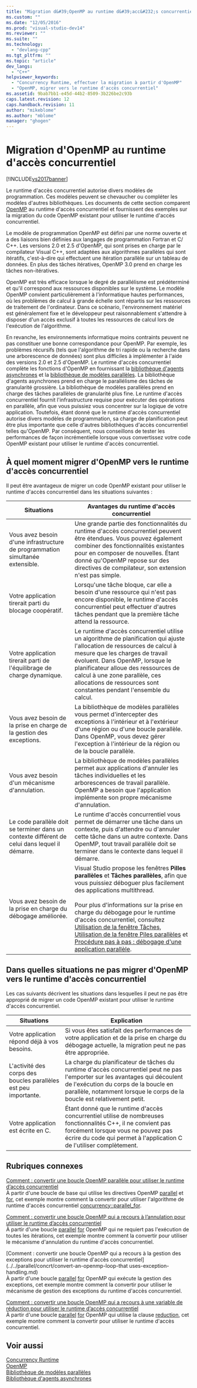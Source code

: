 ```yaml
---
title: "Migration d&#39;OpenMP au runtime d&#39;acc&#232;s concurrentiel | Microsoft Docs"
ms.custom: ""
ms.date: "12/05/2016"
ms.prod: "visual-studio-dev14"
ms.reviewer: ""
ms.suite: ""
ms.technology: 
  - "devlang-cpp"
ms.tgt_pltfrm: ""
ms.topic: "article"
dev_langs: 
  - "C++"
helpviewer_keywords: 
  - "Concurrency Runtime, effectuer la migration à partir d'OpenMP"
  - "OpenMP, migrer vers le runtime d'accès concurrentiel"
ms.assetid: 9bab7bb1-e45d-44b2-8509-3b226be2c93b
caps.latest.revision: 12
caps.handback.revision: 11
author: "mikeblome"
ms.author: "mblome"
manager: "ghogen"
---
```

# Migration d&#39;OpenMP au runtime d&#39;acc&#232;s concurrentiel
[!INCLUDE[vs2017banner](../../assembler/inline/includes/vs2017banner.md)]

Le runtime d'accès concurrentiel autorise divers modèles de programmation.  Ces modèles peuvent se chevaucher ou compléter les modèles d'autres bibliothèques.  Les documents de cette section comparent [OpenMP](../../parallel/openmp/openmp-in-visual-cpp.md) au runtime d'accès concurrentiel et fournissent des exemples sur la migration du code OpenMP existant pour utiliser le runtime d'accès concurrentiel.  
  
 Le modèle de programmation OpenMP est défini par une norme ouverte et a des liaisons bien définies aux langages de programmation Fortran et C\/ C\+\+.  Les versions 2.0 et 2.5 d'OpenMP, qui sont prises en charge par le compilateur Visual C\+\+, sont adaptées aux algorithmes parallèles qui sont itératifs, c'est\-à\-dire qui effectuent une itération parallèle sur un tableau de données.  En plus des tâches itératives, OpenMP 3.0 prend en charge les tâches non\-itératives.  
  
 OpenMP est très efficace lorsque le degré de parallélisme est prédéterminé et qu'il correspond aux ressources disponibles sur le système.  Le modèle OpenMP convient particulièrement à l'informatique hautes performances, où les problèmes de calcul à grande échelle sont répartis sur les ressources de traitement de l'ordinateur.  Dans ce scénario, l'environnement matériel est généralement fixe et le développeur peut raisonnablement s'attendre à disposer d'un accès exclusif à toutes les ressources de calcul lors de l'exécution de l'algorithme.  
  
 En revanche, les environnements informatique moins contraints peuvent ne pas constituer une bonne correspondance pour OpenMP.  Par exemple, les problèmes récursifs \(tels que l'algorithme de tri rapide ou la recherche dans une arborescence de données\) sont plus difficiles à implémenter à l'aide des versions 2.0 et 2.5 d'OpenMP.  Le runtime d'accès concurrentiel complète les fonctions d'OpenMP en fournissant la [bibliothèque d'agents asynchrones](../../parallel/concrt/asynchronous-agents-library.md) et la [bibliothèque de modèles parallèles](../../parallel/concrt/parallel-patterns-library-ppl.md).  La bibliothèque d'agents asynchrones prend en charge le parallélisme des tâches de granularité grossière. La bibliothèque de modèles parallèles prend en charge des tâches parallèles de granularité plus fine.  Le runtime d'accès concurrentiel fournit l'infrastructure requise pour exécuter des opérations en parallèle, afin que vous puissiez vous concentrer sur la logique de votre application.  Toutefois, étant donné que le runtime d'accès concurrentiel autorise divers modèles de programmation, sa charge de planification peut être plus importante que celle d'autres bibliothèques d'accès concurrentiel telles qu'OpenMP.  Par conséquent, nous conseillons de tester les performances de façon incrémentielle lorsque vous convertissez votre code OpenMP existant pour utiliser le runtime d'accès concurrentiel.  
  
## À quel moment migrer d'OpenMP vers le runtime d'accès concurrentiel  
 Il peut être avantageux de migrer un code OpenMP existant pour utiliser le runtime d'accès concurrentiel dans les situations suivantes :  
  
|Situations|Avantages du runtime d'accès concurrentiel|  
|----------------|------------------------------------------------|  
|Vous avez besoin d'une infrastructure de programmation simultanée extensible.|Une grande partie des fonctionnalités du runtime d'accès concurrentiel peuvent être étendues.  Vous pouvez également combiner des fonctionnalités existantes pour en composer de nouvelles.  Étant donné qu'OpenMP repose sur des directives de compilateur, son extension n'est pas simple.|  
|Votre application tirerait parti du blocage coopératif.|Lorsqu'une tâche bloque, car elle a besoin d'une ressource qui n'est pas encore disponible, le runtime d'accès concurrentiel peut effectuer d'autres tâches pendant que la première tâche attend la ressource.|  
|Votre application tirerait parti de l'équilibrage de charge dynamique.|Le runtime d'accès concurrentiel utilise un algorithme de planification qui ajuste l'allocation de ressources de calcul à mesure que les charges de travail évoluent.  Dans OpenMP, lorsque le planificateur alloue des ressources de calcul à une zone parallèle, ces allocations de ressources sont constantes pendant l'ensemble du calcul.|  
|Vous avez besoin de la prise en charge de la gestion des exceptions.|La bibliothèque de modèles parallèles vous permet d'intercepter des exceptions à l'intérieur et à l'extérieur d'une région ou d'une boucle parallèle.  Dans OpenMP, vous devez gérer l'exception à l'intérieur de la région ou de la boucle parallèle.|  
|Vous avez besoin d'un mécanisme d'annulation.|La bibliothèque de modèles parallèles permet aux applications d'annuler les tâches individuelles et les arborescences de travail parallèle.  OpenMP a besoin que l'application implémente son propre mécanisme d'annulation.|  
|Le code parallèle doit se terminer dans un contexte différent de celui dans lequel il démarre.|Le runtime d'accès concurrentiel vous permet de démarrer une tâche dans un contexte, puis d'attendre ou d'annuler cette tâche dans un autre contexte.  Dans OpenMP, tout travail parallèle doit se terminer dans le contexte dans lequel il démarre.|  
|Vous avez besoin de la prise en charge du débogage améliorée.|Visual Studio propose les fenêtres **Pilles parallèles** et **Tâches parallèles**, afin que vous puissiez déboguer plus facilement des applications multithread.<br /><br /> Pour plus d'informations sur la prise en charge du débogage pour le runtime d'accès concurrentiel, consultez [Utilisation de la fenêtre Tâches](../Topic/Using%20the%20Tasks%20Window.md), [Utilisation de la fenêtre Piles parallèles](../Topic/Using%20the%20Parallel%20Stacks%20Window.md) et [Procédure pas à pas : débogage d'une application parallèle](../Topic/Walkthrough:%20Debugging%20a%20Parallel%20Application.md).|  
  
## Dans quelles situations ne pas migrer d'OpenMP vers le runtime d'accès concurrentiel  
 Les cas suivants décrivent les situations dans lesquelles il peut ne pas être approprié de migrer un code OpenMP existant pour utiliser le runtime d'accès concurrentiel.  
  
|Situations|Explication|  
|----------------|-----------------|  
|Votre application répond déjà à vos besoins.|Si vous êtes satisfait des performances de votre application et de la prise en charge du débogage actuelle, la migration peut ne pas être appropriée.|  
|L'activité des corps des boucles parallèles est peu importante.|La charge du planificateur de tâches du runtime d'accès concurrentiel peut ne pas l'emporter sur les avantages qui découlent de l'exécution du corps de la boucle en parallèle, notamment lorsque le corps de la boucle est relativement petit.|  
|Votre application est écrite en C.|Étant donné que le runtime d'accès concurrentiel utilise de nombreuses fonctionnalités C\+\+, il ne convient pas forcément lorsque vous ne pouvez pas écrire du code qui permet à l'application C de l'utiliser complètement.|  
  
## Rubriques connexes  
 [Comment : convertir une boucle OpenMP parallèle pour utiliser le runtime d’accès concurrentiel](../../parallel/concrt/how-to-convert-an-openmp-parallel-for-loop-to-use-the-concurrency-runtime.md)  
 À partir d'une boucle de base qui utilise les directives OpenMP [parallel](../../parallel/openmp/reference/parallel.md) et [for](../../parallel/openmp/reference/for-openmp.md), cet exemple montre comment la convertir pour utiliser l'algorithme de runtime d'accès concurrentiel [concurrency::parallel\_for](../Topic/parallel_for%20Function.md).  
  
 [Comment : convertir une boucle OpenMP qui a recours à l’annulation pour utiliser le runtime d’accès concurrentiel](../../parallel/concrt/convert-an-openmp-loop-that-uses-cancellation.md)  
 À partir d'une boucle [parallel](../../parallel/openmp/reference/parallel.md) [for](../../parallel/openmp/reference/for-openmp.md) OpenMP qui ne requiert pas l'exécution de toutes les itérations, cet exemple montre comment la convertir pour utiliser le mécanisme d'annulation du runtime d'accès concurrentiel.  
  
 [Comment : convertir une boucle OpenMP qui a recours à la gestion des exceptions pour utiliser le runtime d'accès concurrentiel](../../parallel/concrt/convert-an-openmp-loop-that uses-exception-handling.md)  
 À partir d'une boucle [parallel](../../parallel/openmp/reference/parallel.md) [for](../../parallel/openmp/reference/for-openmp.md) OpenMP qui exécute la gestion des exceptions, cet exemple montre comment la convertir pour utiliser le mécanisme de gestion des exceptions du runtime d'accès concurrentiel.  
  
 [Comment : convertir une boucle OpenMP qui a recours à une variable de réduction pour utiliser le runtime d’accès concurrentiel](../../parallel/concrt/convert-an-openmp-loop-that-uses-a-reduction-variable.md)  
 À partir d'une boucle [parallel](../../parallel/openmp/reference/parallel.md) [for](../../parallel/openmp/reference/for-openmp.md) OpenMP qui utilise la clause [reduction](../../parallel/openmp/reference/reduction.md), cet exemple montre comment la convertir pour utiliser le runtime d'accès concurrentiel.  
  
## Voir aussi  
 [Concurrency Runtime](../../parallel/concrt/concurrency-runtime.md)   
 [OpenMP](../../parallel/openmp/openmp-in-visual-cpp.md)   
 [Bibliothèque de modèles parallèles](../../parallel/concrt/parallel-patterns-library-ppl.md)   
 [Bibliothèque d'agents asynchrones](../../parallel/concrt/asynchronous-agents-library.md)